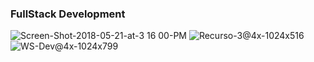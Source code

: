 <h3><b>FullStack Development</b></h3>

![Screen-Shot-2018-05-21-at-3 16 00-PM](https://github.com/user-attachments/assets/0f7e0185-365b-4a26-8e9e-824d53a352a7)
![Recurso-3@4x-1024x516](https://github.com/user-attachments/assets/be092cd8-e7b8-4895-9a0c-870757142cda)
![WS-Dev@4x-1024x799](https://github.com/user-attachments/assets/9f356ab7-5b6c-493c-9f55-297ba91c192f)

